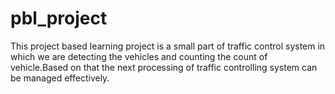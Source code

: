 # pbl_project
This project based learning project is a small part of traffic control system in which we are detecting the vehicles and counting the count of vehicle.Based on that the next processing of traffic controlling system can be managed effectively.
